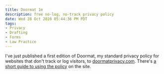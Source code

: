 ```yaml
---
title: Doormat 1e
description: free no-log, no-track privacy policy
date: Wed 28 Oct 2020 05:44:36 PM PDT
tags:
- Privacy
- Drafting
- Forms
- Law Practice
---
```


I've just published a first edition of Doormat, my standard privacy policy for websites that don't track or log visitors, to [doormatprivacy.com](https://doormatprivacy.com).  There's [a short guide to using the policy](https://turnstiletos.com/use) on the site.
